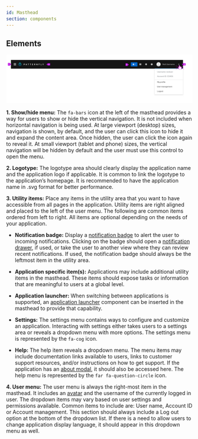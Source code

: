 ```yaml
---
id: Masthead
section: components
---
```


## Elements

<img src="./img/masthead.png" alt="masthead" width="832"/>

**1. Show/hide menu:**  The `fa-bars` icon at the left of the masthead provides a way for users to show or hide the vertical navigation. It is not included when horizontal navigation is being used. At large viewport (desktop) sizes, navigation is shown, by default, and the user can click this icon to hide it and expand the content area. Once hidden, the user can click the icon again to reveal it. At small viewport (tablet and phone) sizes, the vertical navigation will be hidden by default and the user must use this control to open the menu.

**2. Logotype:** The logotype area should clearly display the application name and the application logo if applicable. It is common to link the logotype to the application’s homepage. It is recommended to have the application name in .svg format for better performance.

**3. Utility items:** Place any items in the utility area that you want to have accessible from all pages in the application. Utility items are right aligned and placed to the left of the user menu. The following are common items ordered from left to right. All items are optional depending on the needs of your application.

* **Notification badge:** Display a [notification badge](/components/notification-badge) to alert the user to incoming notifications. Clicking on the badge should open a [notification drawer](/components/notification-drawer), if used, or take the user to another view where they can review recent notifications. If used, the notification badge should always be the leftmost item in the utility area.

* **Application specific item(s):** Applications may include additional utility items in the masthead. These items should expose tasks or information that are meaningful to users at a global level.  

* **Application launcher:** When switching between applications is supported, an [application launcher](/components/menus/application-launcher) component can be inserted in the masthead to provide that capability.

* **Settings:**  The settings menu contains ways to configure and customize an application. Interacting with settings either takes users to a settings area or reveals a dropdown menu with more options. The settings menu is represented by the `fa-cog` icon.

* **Help:** The help item reveals a dropdown menu. The menu items may include documentation links available to users, links to customer support resources, and/or instructions on how to get support. If the application has an [about modal](/components/about-modal), it should also be accessed here. The help menu is represented by the `far fa-question-circle` icon.

**4. User menu:** The user menu is always the right-most item in the masthead. It includes an [avatar](/components/avatar) and the username of the currently logged in user. The dropdown items may vary based on user settings and permissions available. Common items to include are: User name, Account ID or Account management. This section should always include a Log out option at the bottom of the dropdown list. If there is a need to allow users to change application display language, it should appear in this dropdown menu as well.

